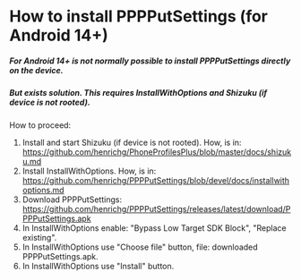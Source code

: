 How to install PPPPutSettings (for Android 14+)
===============================================

##### For Android 14+ is not normally possible to install PPPPutSettings directly on the device.
##### But exists solution. This requires InstallWithOptions and Shizuku (if device is not rooted).

How to proceed:
1. Install and start Shizuku (if device is not rooted). How, is in: https://github.com/henrichg/PhoneProfilesPlus/blob/master/docs/shizuku.md
2. Install InstallWithOptions. How, is in: https://github.com/henrichg/PPPPutSettings/blob/devel/docs/installwithoptions.md
3. Download PPPPutSettings: https://github.com/henrichg/PPPPutSettings/releases/latest/download/PPPPutSettings.apk
4. In InstallWithOptions enable: "Bypass Low Target SDK Block", "Replace existing".
5. In InstallWithOptions use "Choose file" button, file: downloaded PPPPutSettings.apk.
6. In InstallWithOptions use "Install" button.


